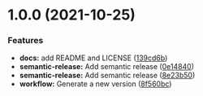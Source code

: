 # 1.0.0 (2021-10-25)


### Features

* **docs:** add README and LICENSE ([139cd6b](https://github.com/konstellation-io/github-workflows/commit/139cd6b38732766c437a535958efa2bc7dc71c7a))
* **semantic-release:** Add semantic release ([0e14840](https://github.com/konstellation-io/github-workflows/commit/0e148402219fc88b6f3b76bf6784c420e1ba7128))
* **semantic-release:** Add semantic release ([8e23b50](https://github.com/konstellation-io/github-workflows/commit/8e23b50165debce7f7f935a939b5dc190985bb38))
* **workflow:** Generate a new version ([8f560bc](https://github.com/konstellation-io/github-workflows/commit/8f560bc364176365e1a66f0b92d0ec618be26c90))
